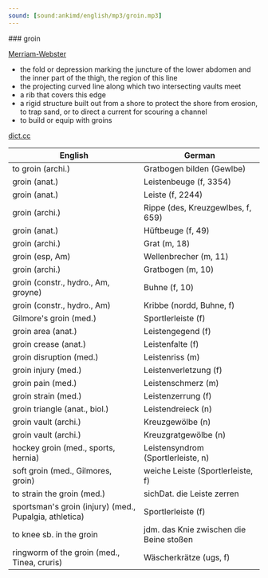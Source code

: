 ```yaml
---
sound: [sound:ankimd/english/mp3/groin.mp3]
---
```


\### groin

[Merriam-Webster](https://www.merriam-webster.com/dictionary/groin)

- the fold or depression marking the juncture of the lower abdomen and the inner part of the thigh, the region of this line
- the projecting curved line along which two intersecting vaults meet
- a rib that covers this edge
- a rigid structure built out from a shore to protect the shore from erosion, to trap sand, or to direct a current for scouring a channel
- to build or equip with groins

[dict.cc](https://www.dict.cc/groin)

| English        | German       |
| -------------- | ------------ |
| to groin (archi.) | Gratbogen bilden (Gewlbe) |
| groin (anat.) | Leistenbeuge (f, 3354) |
| groin (anat.) | Leiste (f, 2244) |
| groin (archi.) | Rippe (des, Kreuzgewlbes, f, 659) |
| groin (anat.) | Hüftbeuge (f, 49) |
| groin (archi.) | Grat (m, 18) |
| groin (esp, Am) | Wellenbrecher (m, 11) |
| groin (archi.) | Gratbogen (m, 10) |
| groin (constr., hydro., Am, groyne) | Buhne (f, 10) |
| groin (constr., hydro., Am) | Kribbe (nordd, Buhne, f) |
| Gilmore's groin (med.) | Sportlerleiste (f) |
| groin area (anat.) | Leistengegend (f) |
| groin crease (anat.) | Leistenfalte (f) |
| groin disruption (med.) | Leistenriss (m) |
| groin injury (med.) | Leistenverletzung (f) |
| groin pain (med.) | Leistenschmerz (m) |
| groin strain (med.) | Leistenzerrung (f) |
| groin triangle (anat., biol.) | Leistendreieck (n) |
| groin vault (archi.) | Kreuzgewölbe (n) |
| groin vault (archi.) | Kreuzgratgewölbe (n) |
| hockey groin (med., sports, hernia) | Leistensyndrom (Sportlerleiste, n) |
| soft groin (med., Gilmores, groin) | weiche Leiste (Sportlerleiste, f) |
| to strain the groin (med.) | sichDat. die Leiste zerren |
| sportsman's groin (injury) (med., Pupalgia, athletica) | Sportlerleiste (f) |
| to knee sb. in the groin | jdm. das Knie zwischen die Beine stoßen |
| ringworm of the groin (med., Tinea, cruris) | Wäscherkrätze (ugs, f) |
